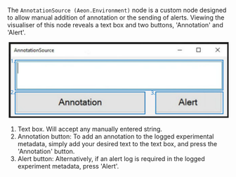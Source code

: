 The `AnnotationSource (Aeon.Environment)` node is a custom node designed to allow manual addition of annotation or the sending of alerts. Viewing the visualiser of this node reveals a text box and two buttons, 'Annotation' and 'Alert'. 

![AnnotationSourceGUI](../../../../images/Annotation_source.svg)

1. Text box. Will accept any manually entered string.
2. Annotation button: To add an annotation to the logged experimental metadata, simply add your desired text to the text box, and press the 'Annotation' button. 
3. Alert button: Alternatively, if an alert log is required in the logged experiment metadata, press 'Alert'.